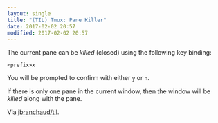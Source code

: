 ```yaml
---
layout: single
title: "(TIL) Tmux: Pane Killer"
date: 2017-02-02 20:57
modified: 2017-02-02 20:57
---
```


The current pane can be _killed_ (closed) using the following key binding:

```tmux
<prefix>x
```

You will be prompted to confirm with either `y` or `n`.

If there is only one pane in the current window, then the window will be
_killed_ along with the pane.

Via [jbranchaud/til](https://github.com/jbranchaud/til).
